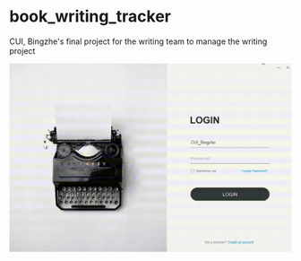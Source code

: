 # book_writing_tracker

CUI, Bingzhe's final project for the writing team to manage the writing project

![](\README.assets\demo.gif)